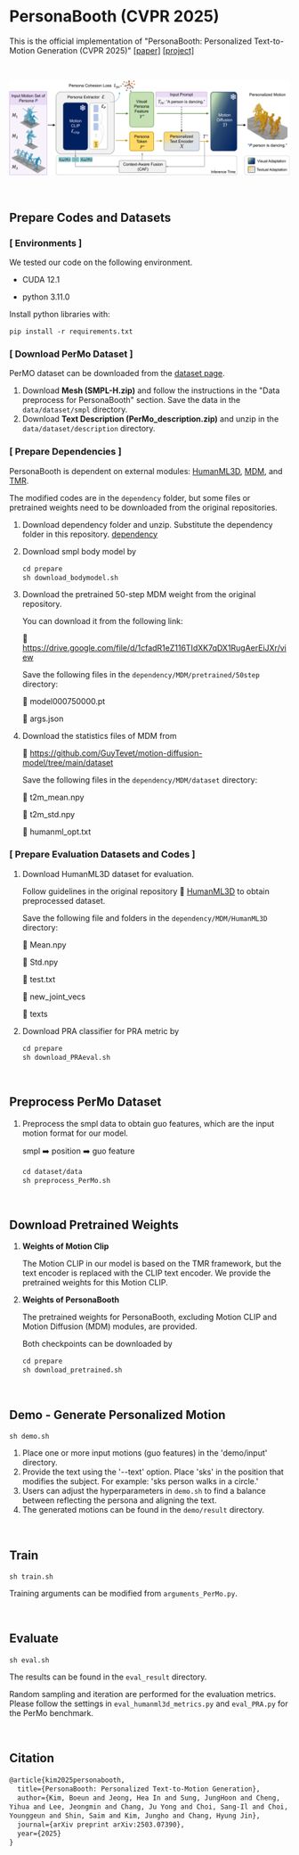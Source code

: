 # PersonaBooth (CVPR 2025)

This is the official implementation of "PersonaBooth: Personalized Text-to-Motion Generation (CVPR 2025)" [[paper]](https://arxiv.org/abs/2503.07390) [[project]](https://boeun-kim.github.io/page-PersonaBooth/)

<br>

![framework](https://github.com/Boeun-Kim/PersonaBooth/blob/main/figures/framework.png)


<br>

## Prepare Codes and Datasets

 ### [ Environments ]

We tested our code on the following environment.

- CUDA 12.1

- python 3.11.0

  

Install python libraries with:

```
pip install -r requirements.txt
```



### [ Download PerMo Dataset ]

PerMO dataset can be downloaded from the [dataset page](https://github.com/AIRC-KETI-VISION/PerMo-dataset/).
1. Download **Mesh (SMPL-H.zip)** and follow the instructions in the "Data preprocess for PersonaBooth" section.
   Save the data in the `data/dataset/smpl` directory.
2. Download **Text Description (PerMo_description.zip)** and unzip in the `data/dataset/description` directory.

   


### [ Prepare Dependencies ]

PersonaBooth is dependent on external modules: [HumanML3D](https://github.com/EricGuo5513/HumanML3D), [MDM](https://github.com/GuyTevet/motion-diffusion-model), and [TMR](https://github.com/Mathux/TMR).

The modified codes are in the `dependency` folder, but some files or pretrained weights need to be downloaded from the original repositories.

1. Download dependency folder and unzip. Substitute the dependency folder in this repository.
   [dependency](https://drive.google.com/file/d/1UzBbxaADnz8KeZmaDiYNEdZLHZWZSSWF/view?usp=sharing)




2. Download smpl body model by

   ```
   cd prepare
   sh download_bodymodel.sh
   ```



3. Download the pretrained 50-step MDM weight from the original repository.

   You can download it from the following link:

   🔗 https://drive.google.com/file/d/1cfadR1eZ116TIdXK7qDX1RugAerEiJXr/view

   Save the following files in the `dependency/MDM/pretrained/50step` directory:

   🧾 model000750000.pt

   🧾 args.json

   

4. Download the statistics files of MDM from

   🔗 https://github.com/GuyTevet/motion-diffusion-model/tree/main/dataset

   Save the following files in the `dependency/MDM/dataset` directory:

   🧾 t2m_mean.npy

   🧾 t2m_std.npy
   
   🧾 humanml_opt.txt
   



### [ Prepare Evaluation Datasets and Codes ]

1. Download HumanML3D dataset for evaluation.

   Follow guidelines in the original repository 🔗 [HumanML3D](https://github.com/EricGuo5513/HumanML3D) to obtain preprocessed dataset.

   Save the following file and folders in the `dependency/MDM/HumanML3D` directory:

   🧾 Mean.npy
   
   🧾 Std.npy
   
   🧾 test.txt
   
   📁 new_joint_vecs
   
   📁 texts

   

3. Download PRA classifier for PRA metric by

   ```
   cd prepare
   sh download_PRAeval.sh
   ```

<br>

## Preprocess PerMo Dataset

1. Preprocess the smpl data to obtain guo features, which are the input motion format for our model.

   smpl ➡️ position ➡️ guo feature

   ```
   cd dataset/data
   sh preprocess_PerMo.sh
   ```

<br>

## Download Pretrained Weights

1. **Weights of Motion Clip**

   The Motion CLIP in our model is based on the TMR framework, but the text encoder is replaced with the CLIP text encoder. We provide the pretrained weights for this Motion CLIP.

2. **Weights of PersonaBooth**

   The pretrained weights for PersonaBooth, excluding Motion CLIP and Motion Diffusion (MDM) modules, are provided.

   

   Both checkpoints can be downloaded by

   ```
   cd prepare
   sh download_pretrained.sh
   ```

   
<br>

## Demo - Generate Personalized Motion

```
sh demo.sh
```

1. Place one or more input motions (guo features) in the 'demo/input' directory.
2. Provide the text using the '--text' option. Place 'sks' in the position that modifies the subject. For example: 'sks person walks in a circle.'
3. Users can adjust the hyperparameters in `demo.sh` to find a balance between reflecting the persona and aligning the text.
4. The generated motions can be found in the `demo/result` directory.


<br>

## Train

```
sh train.sh
```

Training arguments can be modified from `arguments_PerMo.py`.


<br>

## Evaluate

```
sh eval.sh
```

The results can be found in the `eval_result` directory.

Random sampling and iteration are performed for the evaluation metrics. Please follow the settings in `eval_humanml3d_metrics.py` and `eval_PRA.py` for the PerMo benchmark.


<br>

## Citation

```
@article{kim2025personabooth,
  title={PersonaBooth: Personalized Text-to-Motion Generation},
  author={Kim, Boeun and Jeong, Hea In and Sung, JungHoon and Cheng, Yihua and Lee, Jeongmin and Chang, Ju Yong and Choi, Sang-Il and Choi, Younggeun and Shin, Saim and Kim, Jungho and Chang, Hyung Jin},
  journal={arXiv preprint arXiv:2503.07390},
  year={2025}
}
```
